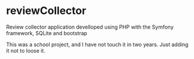 # reviewCollector
Review collector application develloped using PHP with the Symfony framework, SQLite and bootstrap

This was a school project, and I have not touch it in two years. Just adding it not to loose it.